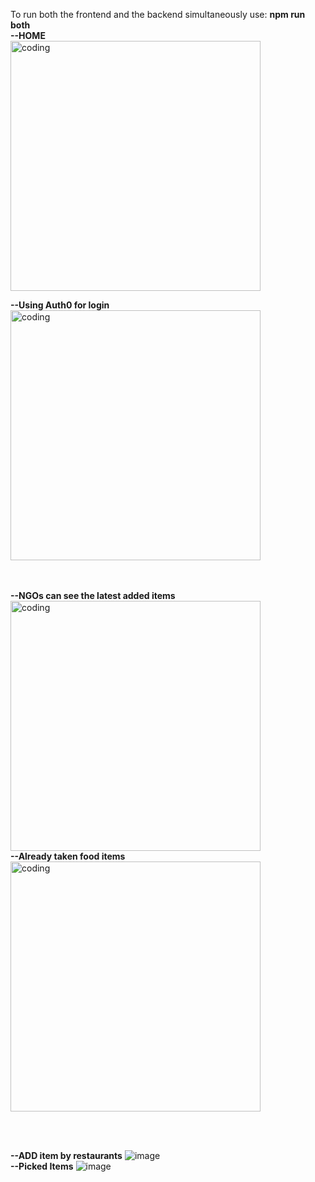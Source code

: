 To run both the frontend and the backend simultaneously use: **npm run both**<br>
**--HOME**<br>
<img  alt="coding" width="400"  src="https://github.com/user-attachments/assets/4598f13d-d530-4296-a30b-7e16e4d0348b">

**--Using Auth0 for login**<br>
<img  alt="coding" width="400"  src="https://github.com/user-attachments/assets/e8e5cf00-3058-4ac1-bee6-2372a519b2a0">

<br><br>
**--NGOs can see the latest added items**
<img  alt="coding" width="400"  src="https://github.com/user-attachments/assets/a97aec0f-2d0b-4b7e-9cc2-a319574c7419">
<br>
**--Already taken food items**
<img  alt="coding" width="400"  src="https://github.com/user-attachments/assets/c6ff1151-9cf3-475f-ba06-a988a6baa8bf">

<br><br>

**--ADD item by restaurants**
![image](https://github.com/user-attachments/assets/3173a5f6-9276-4c08-881f-7860ba13436e)
<br>
**--Picked Items**
![image](https://github.com/user-attachments/assets/1f5ce8a0-d4c6-4cfb-b4cf-8fd790809229)


